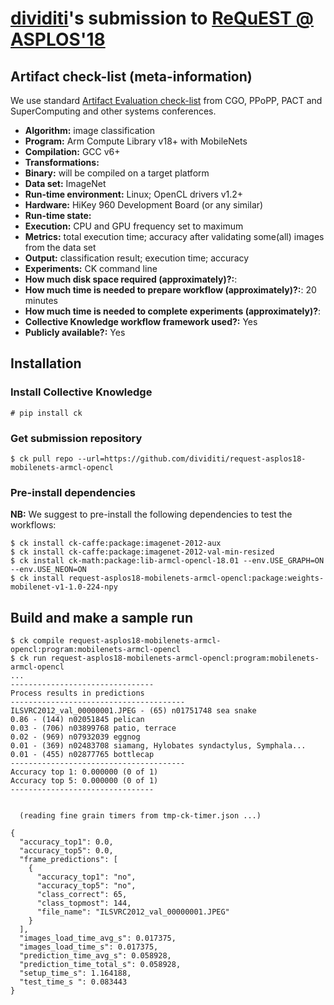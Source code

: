 # [dividiti](http://dividiti.com)'s submission to [ReQuEST @ ASPLOS'18](http://cknowledge.org/request-cfp-asplos2018.html)

## Artifact check-list (meta-information)

We use standard [Artifact Evaluation check-list](http://ctuning.org/ae/submission_extra.html) from CGO, PPoPP, PACT and SuperComputing and other systems conferences.

* **Algorithm:** image classification
* **Program:** Arm Compute Library v18+ with MobileNets
* **Compilation:** GCC v6+
* **Transformations:** 
* **Binary:** will be compiled on a target platform
* **Data set:** ImageNet
* **Run-time environment:** Linux; OpenCL drivers v1.2+
* **Hardware:** HiKey 960 Development Board (or any similar)
* **Run-time state:** 
* **Execution:** CPU and GPU frequency set to maximum
* **Metrics:** total execution time; accuracy after validating some(all) images from the data set
* **Output:** classification result; execution time; accuracy
* **Experiments:** CK command line 
* **How much disk space required (approximately)?:**: 
* **How much time is needed to prepare workflow (approximately)?:**: 20 minutes
* **How much time is needed to complete experiments (approximately)?**:
* **Collective Knowledge workflow framework used?:** Yes
* **Publicly available?:** Yes

## Installation

### Install Collective Knowledge

```
# pip install ck
```

### Get submission repository

```
$ ck pull repo --url=https://github.com/dividiti/request-asplos18-mobilenets-armcl-opencl
```

### Pre-install dependencies

**NB:** We suggest to pre-install the following dependencies to test the workflows:

```
$ ck install ck-caffe:package:imagenet-2012-aux
$ ck install ck-caffe:package:imagenet-2012-val-min-resized
$ ck install ck-math:package:lib-armcl-opencl-18.01 --env.USE_GRAPH=ON --env.USE_NEON=ON
$ ck install request-asplos18-mobilenets-armcl-opencl:package:weights-mobilenet-v1-1.0-224-npy
```

## Build and make a sample run

```
$ ck compile request-asplos18-mobilenets-armcl-opencl:program:mobilenets-armcl-opencl
$ ck run request-asplos18-mobilenets-armcl-opencl:program:mobilenets-armcl-opencl
...
--------------------------------
Process results in predictions
---------------------------------------
ILSVRC2012_val_00000001.JPEG - (65) n01751748 sea snake
0.86 - (144) n02051845 pelican
0.03 - (706) n03899768 patio, terrace
0.02 - (969) n07932039 eggnog
0.01 - (369) n02483708 siamang, Hylobates syndactylus, Symphala...
0.01 - (455) n02877765 bottlecap
---------------------------------------
Accuracy top 1: 0.000000 (0 of 1)
Accuracy top 5: 0.000000 (0 of 1)
--------------------------------


  (reading fine grain timers from tmp-ck-timer.json ...)

{
  "accuracy_top1": 0.0,
  "accuracy_top5": 0.0,
  "frame_predictions": [
    {
      "accuracy_top1": "no",
      "accuracy_top5": "no",
      "class_correct": 65,
      "class_topmost": 144,
      "file_name": "ILSVRC2012_val_00000001.JPEG"
    }
  ],
  "images_load_time_avg_s": 0.017375,
  "images_load_time_s": 0.017375,
  "prediction_time_avg_s": 0.058928,
  "prediction_time_total_s": 0.058928,
  "setup_time_s": 1.164188,
  "test_time_s ": 0.083443
}
```

